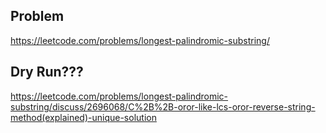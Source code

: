 ## Problem

https://leetcode.com/problems/longest-palindromic-substring/

## Dry Run???

https://leetcode.com/problems/longest-palindromic-substring/discuss/2696068/C%2B%2B-oror-like-lcs-oror-reverse-string-method(explained)-unique-solution
